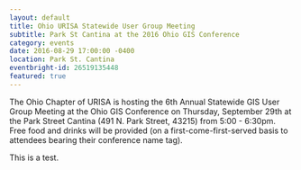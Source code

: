 ```yaml
---
layout: default
title: Ohio URISA Statewide User Group Meeting
subtitle: Park St Cantina at the 2016 Ohio GIS Conference
category: events
date: 2016-08-29 17:00:00 -0400
location: Park St. Cantina
eventbright-id: 26519135448
featured: true
---
```

The Ohio Chapter of URISA is hosting the 6th Annual Statewide GIS User Group Meeting at the Ohio GIS Conference on Thursday, September 29th at the Park Street Cantina (491 N. Park Street, 43215) from 5:00 - 6:30pm.   Free food and drinks will be provided (on a first-come-first-served basis to attendees bearing their conference name tag).

This is a test.
